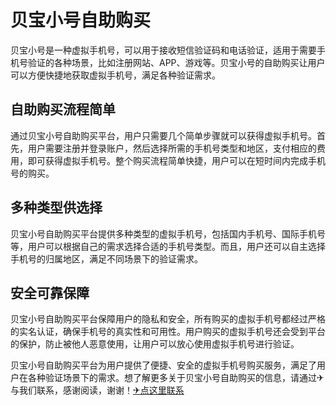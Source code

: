 # 贝宝小号自助购买

贝宝小号是一种虚拟手机号，可以用于接收短信验证码和电话验证，适用于需要手机号验证的各种场景，比如注册网站、APP、游戏等。贝宝小号的自助购买让用户可以方便快捷地获取虚拟手机号，满足各种验证需求。

## 自助购买流程简单

通过贝宝小号自助购买平台，用户只需要几个简单步骤就可以获得虚拟手机号。首先，用户需要注册并登录账户，然后选择所需的手机号类型和地区，支付相应的费用，即可获得虚拟手机号。整个购买流程简单快捷，用户可以在短时间内完成手机号的购买。

## 多种类型供选择

贝宝小号自助购买平台提供多种类型的虚拟手机号，包括国内手机号、国际手机号等，用户可以根据自己的需求选择合适的手机号类型。而且，用户还可以自主选择手机号的归属地区，满足不同场景下的验证需求。

## 安全可靠保障

贝宝小号自助购买平台保障用户的隐私和安全，所有购买的虚拟手机号都经过严格的实名认证，确保手机号的真实性和可用性。用户购买的虚拟手机号还会受到平台的保护，防止被他人恶意使用，让用户可以放心使用虚拟手机号进行验证。

贝宝小号自助购买平台为用户提供了便捷、安全的虚拟手机号购买服务，满足了用户在各种验证场景下的需求。想了解更多关于贝宝小号自助购买的信息，请通过✈与我们联系，感谢阅读，谢谢！[✈点这里联系](https://www.k02.cc)